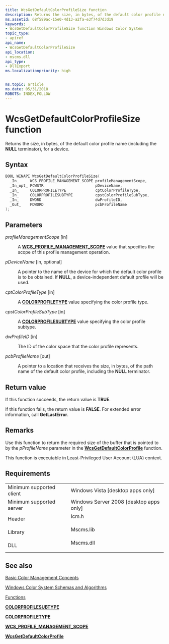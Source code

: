 ```yaml
---
title: WcsGetDefaultColorProfileSize function
description: Returns the size, in bytes, of the default color profile name (including the NULL terminator), for a device.
ms.assetid: 68f589ac-15e0-4d13-a2fa-e3f74d7d3d19
keywords:
- WcsGetDefaultColorProfileSize function Windows Color System
topic_type:
- apiref
api_name:
- WcsGetDefaultColorProfileSize
api_location:
- mscms.dll
api_type:
- DllExport
ms.localizationpriority: high


ms.topic: article
ms.date: 05/31/2018
ROBOTS: INDEX,FOLLOW
---
```


# WcsGetDefaultColorProfileSize function

Returns the size, in bytes, of the default color profile name (including the **NULL** terminator), for a device.

## Syntax


```C++
BOOL WINAPI WcsGetDefaultColorProfileSize(
  _In_     WCS_PROFILE_MANAGEMENT_SCOPE profileManagementScope,
  _In_opt_ PCWSTR                       pDeviceName,
  _In_     COLORPROFILETYPE             cptColorProfileType,
  _In_     COLORPROFILESUBTYPE          cpstColorProfileSubType,
  _In_     DWORD                        dwProfileID,
  _Out_    PDWORD                       pcbProfileName
);
```



## Parameters

<dl> <dt>

*profileManagementScope* \[in\]
</dt> <dd>

A [**WCS\_PROFILE\_MANAGEMENT\_SCOPE**](/windows/win32/api/icm/ne-icm-wcs_profile_management_scope) value that specifies the scope of this profile management operation.

</dd> <dt>

*pDeviceName* \[in, optional\]
</dt> <dd>

A pointer to the name of the device for which the default color profile is to be obtained. If **NULL**, a device-independent default profile will be used.

</dd> <dt>

*cptColorProfileType* \[in\]
</dt> <dd>

A [**COLORPROFILETYPE**](/windows/win32/api/icm/ne-icm-colorprofiletype) value specifying the color profile type.

</dd> <dt>

*cpstColorProfileSubType* \[in\]
</dt> <dd>

A [**COLORPROFILESUBTYPE**](/windows/win32/api/icm/ne-icm-colorprofilesubtype) value specifying the color profile subtype.

</dd> <dt>

*dwProfileID* \[in\]
</dt> <dd>

The ID of the color space that the color profile represents.

</dd> <dt>

*pcbProfileName* \[out\]
</dt> <dd>

A pointer to a location that receives the size, in bytes, of the path name of the default color profile, including the **NULL** terminator.

</dd> </dl>

## Return value

If this function succeeds, the return value is **TRUE**.

If this function fails, the return value is **FALSE**. For extended error information, call **GetLastError**.

## Remarks

Use this function to return the required size of the buffer that is pointed to by the *pProfileName* parameter in the [**WcsGetDefaultColorProfile**](wcsgetdefaultcolorprofile.md) function.

This function is executable in Least-Privileged User Account (LUA) context.

## Requirements



|                                     |                                                                                      |
|-------------------------------------|--------------------------------------------------------------------------------------|
| Minimum supported client<br/> | Windows Vista \[desktop apps only\]<br/>                                       |
| Minimum supported server<br/> | Windows Server 2008 \[desktop apps only\]<br/>                                 |
| Header<br/>                   | <dl> <dt>Icm.h</dt> </dl>     |
| Library<br/>                  | <dl> <dt>Mscms.lib</dt> </dl> |
| DLL<br/>                      | <dl> <dt>Mscms.dll</dt> </dl> |



## See also

<dl> <dt>

[Basic Color Management Concepts](basic-color-management-concepts.md)
</dt> <dt>

[Windows Color System Schemas and Algorithms](windows-color-system-schemas-and-algorithms.md)
</dt> <dt>

[Functions](functions.md)
</dt> <dt>

[**COLORPROFILESUBTYPE**](/windows/win32/api/icm/ne-icm-colorprofilesubtype)
</dt> <dt>

[**COLORPROFILETYPE**](/windows/win32/api/icm/ne-icm-colorprofiletype)
</dt> <dt>

[**WCS\_PROFILE\_MANAGEMENT\_SCOPE**](/windows/win32/api/icm/ne-icm-wcs_profile_management_scope)
</dt> <dt>

[**WcsGetDefaultColorProfile**](wcsgetdefaultcolorprofile.md)
</dt> </dl>

 

 





